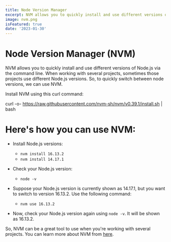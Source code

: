 ```yaml
---
title: Node Version Manager
excerpt: NVM allows you to quickly install and use different versions of Node.js via the command line.
image: nvm.png
isFeatured: true
date: '2023-01-30'
---
```


# Node Version Manager (NVM)

NVM allows you to quickly install and use different versions of Node.js via the command line. When working with several projects, sometimes those projects use different Node.js versions. So, to quickly switch between node versions, we can use NVM.

Install NVM using this curl command:

curl -o- https://raw.githubusercontent.com/nvm-sh/nvm/v0.39.1/install.sh | bash

# Here's how you can use NVM:

- Install Node.js versions:
  - `nvm install 16.13.2`
  - `nvm install 14.17.1`

- Check your Node.js version:
  - `node -v`

- Suppose your Node.js version is currently shown as 14.17.1, but you want to switch to version 16.13.2. Use the following command:
  - `nvm use 16.13.2`

- Now, check your Node.js version again using `node -v`. It will be shown as 16.13.2.

So, NVM can be a great tool to use when you're working with several projects. You can learn more about NVM from [here](https://github.com/nvm-sh/nvm).
